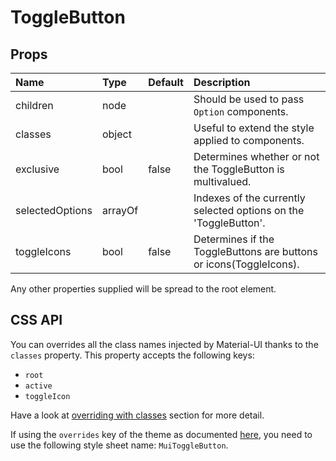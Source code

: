 <!--- This documentation is automatically generated, do not try to edit it. -->

# ToggleButton



## Props
| Name | Type | Default | Description |
|:-----|:-----|:--------|:------------|
| children | node |  | Should be used to pass `Option` components. |
| classes | object |  | Useful to extend the style applied to components. |
| exclusive | bool | false | Determines whether or not the ToggleButton is multivalued. |
| selectedOptions | arrayOf |  | Indexes of the currently selected options on the 'ToggleButton'. |
| toggleIcons | bool | false | Determines if the ToggleButtons are buttons or icons(ToggleIcons). |

Any other properties supplied will be spread to the root element.

## CSS API

You can overrides all the class names injected by Material-UI thanks to the `classes` property.
This property accepts the following keys:
- `root`
- `active`
- `toggleIcon`

Have a look at [overriding with classes](/customization/overrides#overriding-with-classes)
section for more detail.

If using the `overrides` key of the theme as documented
[here](/customization/themes#customizing-all-instances-of-a-component-type),
you need to use the following style sheet name: `MuiToggleButton`.


